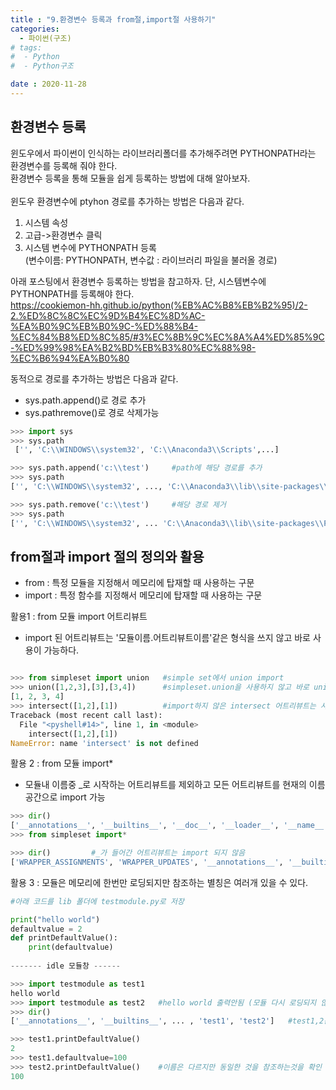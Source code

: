 ```yaml
---
title : "9.환경변수 등록과 from절,import절 사용하기"
categories:
  - 파이썬(구조)
# tags:
#  - Python
#  - Python구조

date : 2020-11-28
---
```


환경변수 등록 
---

윈도우에서 파이썬이 인식하는 라이브러리폴더를 추가해주려면 PYTHONPATH라는 환경변수를 등록해 줘야 한다.  
환경변수 등록을 통해 모듈을 쉽게 등록하는 방법에 대해 알아보자.  
<br>
윈도우 환경변수에 ptyhon 경로를 추가하는 방법은 다음과 같다.  
1. 시스템 속성
2. 고급->환경변수 클릭
3. 시스템 변수에 PYTHONPATH 등록  
(변수이름: PYTHONPATH, 변수값 : 라이브러리 파일을 불러올 경로)  

아래 포스팅에서 환경변수 등록하는 방법을 참고하자. 단, 시스템변수에 PYTHONPATH를 등록해야 한다.   
<https://cookiemon-hh.github.io/python(%EB%AC%B8%EB%B2%95)/2-2.%ED%8C%8C%EC%9D%B4%EC%8D%AC-%EA%B0%9C%EB%B0%9C-%ED%88%B4-%EC%84%B8%ED%8C%85/#3%EC%8B%9C%EC%8A%A4%ED%85%9C-%ED%99%98%EA%B2%BD%EB%B3%80%EC%88%98-%EC%B6%94%EA%B0%80>

동적으로 경로를 추가하는 방법은 다음과 같다.  
- sys.path.append()로 경로 추가 
- sys.pathremove()로 경로 삭제가능  


```python 
>>> import sys
>>> sys.path 
 ['', 'C:\\WINDOWS\\system32', 'C:\\Anaconda3\\Scripts',...]

>>> sys.path.append('c:\\test')     #path에 해당 경로를 추가
>>> sys.path
['', 'C:\\WINDOWS\\system32', ..., 'C:\\Anaconda3\\lib\\site-packages\\Pythonwin', 'c:\\test']  #추가됨

>>> sys.path.remove('c:\\test')     #해당 경로 제거
>>> sys.path
['', 'C:\\WINDOWS\\system32', ... 'C:\\Anaconda3\\lib\\site-packages\\Pythonwin']               #삭제됨

```


from절과 import 절의 정의와 활용 
--- 
- from : 특정 모듈을 지정해서 메모리에 탑재할 때 사용하는 구문  
- import : 특정 함수를 지정해서 메모리에 탑재할 때 사용하는 구문  

활용1 : from 모듈 import 어트리뷰트  
- import 된 어트리뷰트는 '모듈이름.어트리뷰트이름'같은 형식을 쓰지 않고 바로 사용이 가능하다.  

```python 

>>> from simpleset import union   #simple set에서 union import 
>>> union([1,2,3],[3],[3,4])      #simpleset.union을 사용하지 않고 바로 union 사용 가능
[1, 2, 3, 4]
>>> intersect([1,2],[1])          #import하지 않은 intersect 어트리뷰트는 사용할 수 없음
Traceback (most recent call last):
  File "<pyshell#14>", line 1, in <module>
    intersect([1,2],[1])
NameError: name 'intersect' is not defined

```

활용 2 : from 모듈 import*    
- 모듈내 이름중 _로 시작하는 어트리뷰트를 제외하고 모든 어트리뷰트를 현재의 이름공간으로 import 가능  

```python
>>> dir()
['__annotations__', '__builtins__', '__doc__', '__loader__', '__name__', '__package__', '__spec__']
>>> from simpleset import*

>>> dir()         #_가 들어간 어트리뷰트는 import 되지 않음
['WRAPPER_ASSIGNMENTS', 'WRAPPER_UPDATES', '__annotations__', '__builtins__', ... 'union', 'update_wrapper', 'wraps']

```

활용 3 : 모듈은 메모리에 한번만 로딩되지만 참조하는 별칭은 여러개 있을 수 있다.  

```python 
#아래 코드를 lib 폴더에 testmodule.py로 저장 

print("hello world")
defaultvalue = 2
def printDefaultValue():
    print(defaultvalue)
    
------- idle 모듈창 ------

>>> import testmodule as test1
hello world
>>> import testmodule as test2   #hello world 출력안됨 (모듈 다시 로딩되지 않음)
>>> dir()
['__annotations__', '__builtins__', ... , 'test1', 'test2']   #test1,2는 각각 이름공간을 가짐

>>> test1.printDefaultValue()
2
>>> test1.defaultvalue=100
>>> test2.printDefaultValue()    #이름은 다르지만 동일한 것을 참조하는것을 확인
100


```

